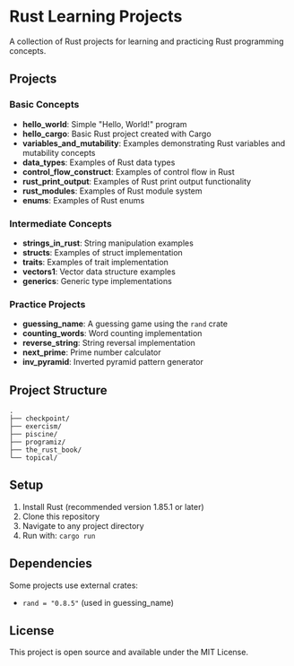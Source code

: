 # Rust Learning Projects

A collection of Rust projects for learning and practicing Rust programming concepts.

## Projects

### Basic Concepts
- **hello_world**: Simple "Hello, World!" program
- **hello_cargo**: Basic Rust project created with Cargo
- **variables_and_mutability**: Examples demonstrating Rust variables and mutability concepts
- **data_types**: Examples of Rust data types
- **control_flow_construct**: Examples of control flow in Rust
- **rust_print_output**: Examples of Rust print output functionality
- **rust_modules**: Examples of Rust module system
- **enums**: Examples of Rust enums

### Intermediate Concepts
- **strings_in_rust**: String manipulation examples
- **structs**: Examples of struct implementation
- **traits**: Examples of trait implementation
- **vectors1**: Vector data structure examples
- **generics**: Generic type implementations

### Practice Projects
- **guessing_name**: A guessing game using the `rand` crate
- **counting_words**: Word counting implementation
- **reverse_string**: String reversal implementation
- **next_prime**: Prime number calculator
- **inv_pyramid**: Inverted pyramid pattern generator

## Project Structure
```
.
├── checkpoint/
├── exercism/
├── piscine/
├── programiz/
├── the_rust_book/
└── topical/
```

## Setup

1. Install Rust (recommended version 1.85.1 or later)
2. Clone this repository
3. Navigate to any project directory
4. Run with: `cargo run`

## Dependencies

Some projects use external crates:
- `rand = "0.8.5"` (used in guessing_name)

## License

This project is open source and available under the MIT License.
